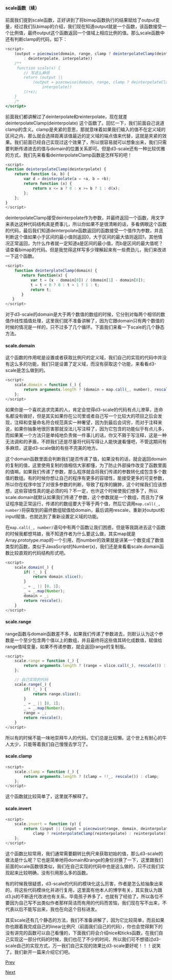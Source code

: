 #### scale函数（续）

前面我们提到scale函数，正好讲到了将bimap函数执行的结果赋给了output变量，经过我们队bimap的介绍，我们现在知道output就是一个函数，该函数接受一个比例值，最终output这个函数返回一个值域上相应比例的值。那么scale函数中还有判断clamp的代码，如下：

```Javascript
<script>
	(output = piecewise(domain, range, clamp ? deinterpolateClamp(deinterpolate) 
		: deinterpolate, interpolate))
	/**
	 function scale(x) {
        // 写这么麻烦
        return (output ||
            (output = piecewise(domain, range, clamp ? deinterpolateClamp(deinterpolate) : deinterpolate,
                interpolate))
        )(+x);
    }
    /*
</script>
```

前面我们都讲解过了deinterpolate和reinterpolate，现在就差deinterpolateClamp(deinterpolate) 这个函数了。回忆一下，我们前面自己说道clamp的含义。clamp是夹紧的意思，那就意味着如果我们输入的值不在定义域的区间之内，那么就会选择距离该值最近的定义域的端点值来代替，这就是夹紧的效果。我们前面已经自己实现过这个效果了，所以很容易就可以想象出来，我们只需要判断传递进去的值与domain的位置关系即可。但是d3-scale还有一种比较优雅的方式，我们先来看看deinterpolateClamp函数是怎样写的吧！

```Javascript
<script>
function deinterpolateClamp(deinterpolate) {
    return function (a, b) {
        var d = deinterpolate(a = +a, b = +b);
        return function (x) {
            return x <= a ? 0 : x >= b ? 1 : d(x);
        };
    };
}
</script>
```

deinterpolateClamp接受deinterpolate作为参数，并最终返回一个函数，用文字来表达这种代码结构真是费事儿，所以你如果不是很清晰的话，多看俩眼这个函数的代码，最后我们知道deinterpolate函数返回的函数接受一个值作为参数，并且判断这个值如果小于区间的最小值则返回0，大于区间的最大值则返回1，其他情况正常返回，为什么作者就一定知道a是区间的最小值，而b是区间的最大值呢？请查看bimap的代码。但是我觉得这样写多少理解起来有一些费劲儿，我们来改进一下这个函数。

```Javascript
<script>
	function deinterplateClamp(domain) {
       return function(x) {
           var t = (x - domain[0]) / (domain[1] - domain[0]);
           t = t < 0 ? 0 : t > 1 ? 1 : t;
           return t;
       }
   }
</script>
```

对于d3-scale的domain是大于两个数值的数组的时候，它分别对每两个相邻的数值作线性插值处理，这里我们就不准备讲解了，因为它跟domain只有两个数值的时候的情况是一样的，只不过多了几个循环。下面我们来看一下scale的几个静态方法。

#### scale.domain

这个函数的作用呢是设置或者获取比例尺的定义域，我们自己的实现的代码中并没有这么多的功能，我们只是设置了定义域，而没有获取这个功能，来看看d3-scale是怎么做到的。

```Javascript
<script>
	scale.domain = function (_) {
        return arguments.length ? (domain = map.call(_, number), rescale()) : domain.slice();
    };
</script>
```

如果你是一个喜欢追求完美的人，肯定会觉得d3-scale的代码有点儿潦草，连命名都没有做好，但是其实如果你在公司里或者自己写一个比较大的项目之后会发现，注释和变量命名符合规范真实一种奢望，因为到最后会词穷，而对于注释来说，如果你抽象地很厉害那就没法儿写注释了，因为它包含的功能似乎有点儿多，而如果某一个方法只是单纯地负责做一件事儿的话，你又不屑于写注释，这是一种无法调和的矛盾，不顾我们还是尽量将代码写得让人能快速看懂吧，不管这期间有多麻烦，这是d3-scale做的有些不完美的地方。

这个domain函数里面会判断我们是否传递了值，如果没有的话，就会返回domain的复制的值，这里使用复制的值相信大家都懂，为了防止外部操作改变了函数里面的值嘛。如果我们传递了参数，那么程序就会将我们传递的参数转化成包含多个数值的数组。有的时候你想让自己的程序有更多的容错性，能接受更多的可变参数，所以你在程序中加了对很多参数的判断，导致了程序的臃肿，这个时候我们应该想想，这些容错性真的是必须的吗？不一定，也许这个时候使我们想多了，所以scale.domain就默认如果我们传递了参数，这个参数就是一个数组，而且为了保证程序能正常运行，传递的的数组要大于等于两个值，然后它调用`map.call(_, number)`将获取到的最终数组赋值给domain，最后调用rescale，重新对output和input赋值，也就达到了重新设置定义域的功能。

在`map.call(_, number)`语句中有两个函数让我们困惑，但是等我跳进去这个函数的时候我都想骂娘，我不知道作者为什么要这么做，其实map就是Array.prototype.map的一个引用，而number的效果就是讲某一个数变成了数值类型的函数，类似于JavaScript的Number(x)，我们还是来看看scale.domain函数比较直观的代码结构形式吧。

```Javascript
<script>
	scale.domain(_) {
		if( !_ ) {
			return domain.slice();
		}
		_ = _ || [0, 1];
		_ = _.map(Number);
		domain = _;
		return rescale();
	}
</script>
```

#### scale.range

range函数与domain函数差不多，如果我们传递了参数进去，则默认认为这个参数是一个至少包含两个值以上的数组，并且最终将这些值其转化成数值，赋值给range值域变量，如果不传递参数，就会返回range的复制版。

```Javascript
<script>
	scale.range = function (_) {
        return arguments.length ? (range = slice.call(_), rescale()) : range.slice();
    };

    // 自己实现的代码
    scale.range(_) {
		if( !_ ) {
			return range.slice();
		}
		_ = _ || [0, 1];
		_ = _.map(Number);
		range = _;
		return rescale();
	}
</script>
```

所以有的时候不能一味地崇拜牛人的代码，它们总是比较懒。这个世上有耐心的牛人太少，只能等着我们自己慢慢去学习了。

#### scale.clamp

```Javascript
<script>
	scale.clamp = function (_) {
        return arguments.length ? (clamp = !!_, rescale()) : clamp;
    };
</script>
```

这个函数就比较简单了，这里就不解释了。

#### scale.invert

```Javascript
<script>
	scale.invert = function (y) {
        return (input || (input = piecewise(range, domain, deinterpolateLinear,
            clamp ? reinterpolateClamp(reinterpolate) : reinterpolate)))(+y);
    };
</script>
```

这个函数比较常用，我们通常需要翻转比例尺来获取初始的值，那么d3-scale的做法是什么呢？它也是简单地将domain和range的身份对换了一下，这里跟我们前面的scale函数很类似，我们在自己实现的代码中也是这么做的，只不过我们实现起来比较明确，没有引用那么多的函数。

有的时候我很疑惑，d3-scale的代码的模块化这么厉害，作者是怎么给抽象出来的，将这些代码模块化并进行复用，这里面有他本人的博学有关，其实我认为跟d3.js的不断迭代改进也有关系，毕竟孩子养多了，也就有了经验了。所以各位不要因为自己写不出类似作者那样简洁而有用的代码而苦恼，我们现在写不出来，不代表以后不能写出来，我也在向这个目标进发。

其实scale还有几个静态的方法，我们不准备讲解了，因为它比较简单，而且如果你也跟着我完成自己的linear比例尺（前面我们自己的代码），你也会觉得剩下的没有讲完的函数可以自己看懂的，下面我们将会介绍nice和ticks函数，在我们自己实现这一部分代码的时候，我们也花了不少的时间，所以我们可不想错过d3-scale自己的实现方式，万一我们自己实现的效果比d3-scale要好呢！！！说笑了。我们新开一篇来介绍它们吧。

[Prev](d3_linear_3.md)

[Next](d3_linear_5.md)
